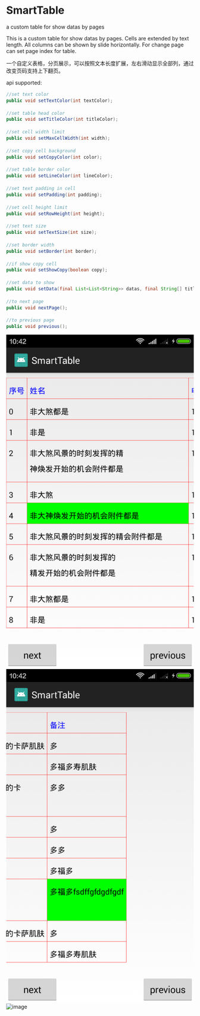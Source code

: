 # SmartTable
a custom table for show datas by pages

This is a custom table for show datas by pages. Cells are extended by text length. All columns can be shown by slide horizontally.
For change page can set page index for table.

一个自定义表格，分页展示，可以按照文本长度扩展，左右滑动显示全部列，通过改变页码支持上下翻页。

api supported:

```java
//set text color
public void setTextColor(int textColor);

//set table head color
public void setTitleColor(int titleColor);

//set cell width limit
public void setMaxCellWidth(int width);

//set copy cell background
public void setCopyColor(int color);

//set table border color
public void setLineColor(int lineColor);

//set text padding in cell
public void setPadding(int padding);

//set cell height limit
public void setRowHeight(int height);

//set text size
public void setTextSize(int size);

//set border width
public void setBorder(int border);

//if show copy cell
public void setShowCopy(boolean copy);

//set data to show
public void setData(final List<List<String>> datas, final String[] titles);

//to next page
public void nextPage();

//to previous page
public void previous();
```

![image](https://github.com/funny9527/SmartTable/blob/master/device-2018-07-14-104216.png)
![image](https://github.com/funny9527/SmartTable/blob/master/device-2018-07-14-104249.png)
![image](https://github.com/funny9527/SmartTable/blob/master/device-2018-07-14-104306.png)

